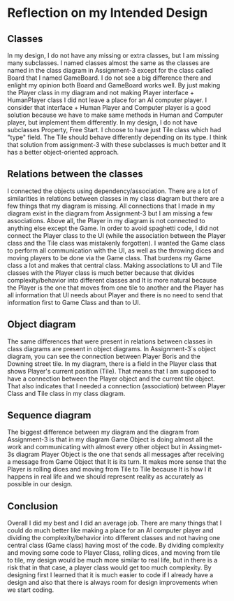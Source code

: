 # Reflection on my Intended Design

## Classes 
In my design, I do not have any missing or extra classes, but I am missing many subclasses. I named classes almost the same as the classes are named in the class diagram in Assignment-3 except for the class called Board that I named GameBoard. I do not see a big difference there and enlight my opinion both Board and GameBoard works well. 
By just making the Player class in my diagram and not making Player interface + HumanPlayer class I did not leave a place for an AI computer player. I consider that interface + Human Player and Computer player is a good solution because we have to make same methods in Human and Computer player, but implement them differently. 
In my design, I do not have subclasses Property, Free Start. I choose to have just Tile class which had "type" field. The Tile should behave differently depending on its type. I think that solution from assignment-3 with these subclasses is much better and It has a better object-oriented approach.

## Relations between the classes
I connected the objects using dependency/association. There are a lot of similarities in relations between classes in my class diagram but there are a few things that my diagram is missing. All connections that I made in my diagram exist in the diagram from Assignment-3 but I am missing a few associations. Above all, the Player in my diagram is not connected to anything else except the Game. In order to avoid spaghetti code, I did not connect the Player class to the UI (while the association between the Player class and the Tile class was mistakenly forgotten). I wanted the Game class to perform all communication with the UI, as well as the throwing dices and moving players to be done via the Game class. That burdens my Game class a lot and makes that central class. Making associations to UI and Tile classes with the Player class is much better because that divides complexity/behavior into different classes and It is more natural because the Player is the one that moves from one tile to another and the Player has all information that UI needs about Player and there is no need to send that information first to Game Class and than to UI.

## Object diagram
The same differences that were present in relations between classes in class diagrams are present in object diagrams. In Assignment-3´s object diagram, you can see the connection between Player Boris and the Downing street tile. In my diagram, there is a field in the Player class that shows Player's current position (Tile). That means that I am supposed to have a connection between the Player object and the current tile object. That also indicates that I needed a connection (association) between Player Class and Tile class in my class diagram.

## Sequence diagram
The biggest difference between my diagram and the diagram from Assignment-3 is that in my diagram  Game Object is doing almost all the work and communicating with almost every other object but in Assingmet-3s diagram Player Object is the one that sends all messages after receiving a message from Game Object that It is its turn. It makes more sense that the Player is rolling dices and moving from Tile to Tile because It is how I it happens in real life and we should represent reality as accurately as possible in our design.

## Conclusion
Overall I did my best and I did an average job. There are many things that I could do much better like making a place for an AI computer player and dividing the complexity/behavior into different classes and not having one central class (Game class) having most of the code. By dividing complexity and moving some code to Player Class, rolling dices, and moving from tile to tile, my design would be much more similar to real life, but in there is a risk that in that case, a player class would get too much complexity.
By designing first I learned that it is much easier to code if I already have a design and also that there is always room for design improvements when we start coding.